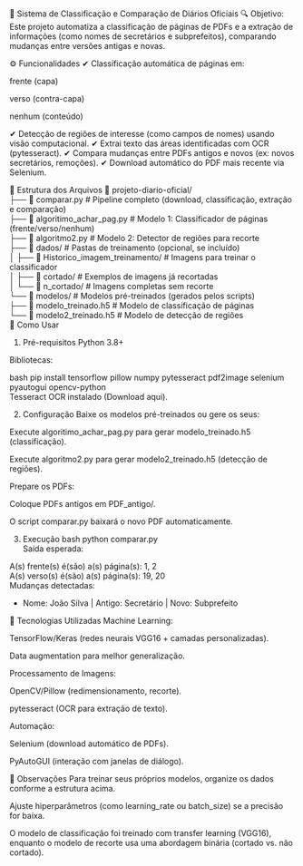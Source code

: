 📑 Sistema de Classificação e Comparação de Diários Oficiais
🔍 Objetivo:
Este projeto automatiza a classificação de páginas de PDFs e a extração de informações (como nomes de secretários e subprefeitos), comparando mudanças entre versões antigas e novas.

⚙️ Funcionalidades
✔ Classificação automática de páginas em:

frente (capa)

verso (contra-capa)

nenhum (conteúdo)

✔ Detecção de regiões de interesse (como campos de nomes) usando visão computacional.
✔ Extrai texto das áreas identificadas com OCR (pytesseract).
✔ Compara mudanças entre PDFs antigos e novos (ex: novos secretários, remoções).
✔ Download automático do PDF mais recente via Selenium.

📂 Estrutura dos Arquivos
📂 projeto-diario-oficial/  
├── 📄 comparar.py              # Pipeline completo (download, classificação, extração e comparação)  
├── 📄 algoritimo_achar_pag.py  # Modelo 1: Classificador de páginas (frente/verso/nenhum)  
├── 📄 algoritmo2.py            # Modelo 2: Detector de regiões para recorte  
├── 📂 dados/                   # Pastas de treinamento (opcional, se incluído)  
│   ├── 📂 Historico_imagem_treinamento/  # Imagens para treinar o classificador  
│   ├── 📂 cortado/             # Exemplos de imagens já recortadas  
│   └── 📂 n_cortado/           # Imagens completas sem recorte  
└── 📂 modelos/                 # Modelos pré-treinados (gerados pelos scripts)  
    ├── 📄 modelo_treinado.h5   # Modelo de classificação de páginas  
    └── 📄 modelo2_treinado.h5  # Modelo de detecção de regiões  
🚀 Como Usar
1. Pré-requisitos
Python 3.8+

Bibliotecas:

bash
pip install tensorflow pillow numpy pytesseract pdf2image selenium pyautogui opencv-python  
Tesseract OCR instalado (Download aqui).

2. Configuração
Baixe os modelos pré-treinados ou gere os seus:

Execute algoritimo_achar_pag.py para gerar modelo_treinado.h5 (classificação).

Execute algoritmo2.py para gerar modelo2_treinado.h5 (detecção de regiões).

Prepare os PDFs:

Coloque PDFs antigos em PDF_antigo/.

O script comparar.py baixará o novo PDF automaticamente.

3. Execução
bash
python comparar.py  
Saída esperada:

A(s) frente(s) é(são) a(s) página(s): 1, 2  
A(s) verso(s) é(são) a(s) página(s): 19, 20  
Mudanças detectadas:  
- Nome: João Silva | Antigo: Secretário | Novo: Subprefeito
  
🤖 Tecnologias Utilizadas
Machine Learning:

TensorFlow/Keras (redes neurais VGG16 + camadas personalizadas).

Data augmentation para melhor generalização.

Processamento de Imagens:

OpenCV/Pillow (redimensionamento, recorte).

pytesseract (OCR para extração de texto).

Automação:

Selenium (download automático de PDFs).

PyAutoGUI (interação com janelas de diálogo).

📌 Observações
Para treinar seus próprios modelos, organize os dados conforme a estrutura acima.

Ajuste hiperparâmetros (como learning_rate ou batch_size) se a precisão for baixa.

O modelo de classificação foi treinado com transfer learning (VGG16), enquanto o modelo de recorte usa uma abordagem binária (cortado vs. não cortado).
